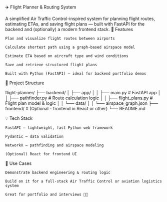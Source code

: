 ✈️ Flight Planner & Routing System

A simplified Air Traffic Control-inspired system for planning flight routes, estimating ETAs, and saving flight plans — built with FastAPI for the backend and (optionally) a modern frontend stack.
🚀 Features

    Plan and visualize flight routes between airports

    Calculate shortest path using a graph-based airspace model

    Estimate ETA based on aircraft type and wind conditions

    Save and retrieve structured flight plans

    Built with Python (FastAPI) — ideal for backend portfolio demos

📁 Project Structure

flight-planner/
├── backend/
│   ├── app/
│   │   ├── main.py           # FastAPI app
│   │   ├── pathfinder.py     # Route calculation logic
│   │   ├── flight_plans.py   # Flight plan model & logic
│   │   └── data/
│   │       └── airspace_graph.json
├── frontend/                 # (Optional - frontend in React or other)
└── README.md

💡 Tech Stack

    FastAPI — lightweight, fast Python web framework

    Pydantic — data validation

    NetworkX — pathfinding and airspace modeling

    (Optional) React for frontend UI

📌 Use Cases

    Demonstrate backend engineering & routing logic

    Build on it for a full-stack Air Traffic Control or aviation logistics system

    Great for portfolio and interviews 👨‍💻

